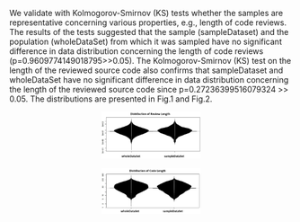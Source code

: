 


We validate with Kolmogorov-Smirnov (KS) tests whether the samples are representative concerning various properties, e.g., length of code reviews. The results of the tests suggested that the sample (sampleDataset) and the population (wholeDataSet) from which it was sampled have no significant difference in data distribution concerning the length of code reviews (p=0.9609774149018795>>0.05). 
The Kolmogorov-Smirnov (KS) test on the length of the reviewed source code  also confirms that sampleDataset and wholeDataSet  have no significant difference in data distribution concerning the length of the reviewed source code since p=0.27236399516079324 >> 0.05. The distributions are presented in Fig.1 and Fig.2.

<p align = "center">    
<img  src="./fig/reviewLengthDistribution.png" width=35% />
</p>

<p align = "center">    
<img  src="./fig/codeLengthDistribution.png" width=35% />
</p>


